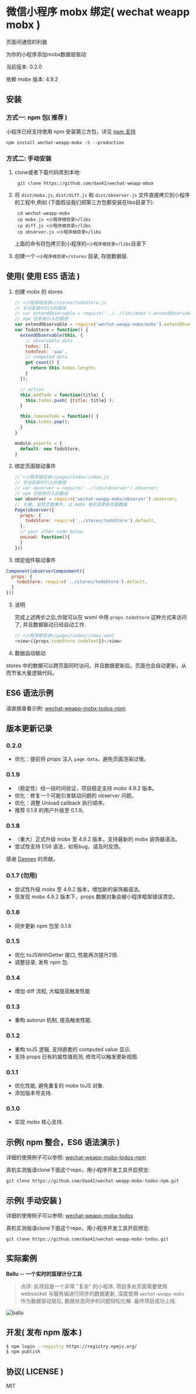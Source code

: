 
微信小程序 mobx 绑定( wechat weapp mobx )
==============

页面间通信的利器

为你的小程序添加mobx数据层驱动

当前版本: 0.2.0

依赖 mobx 版本: 4.9.2

## 安装

### 方式一: npm 包( 推荐 )

小程序已经支持使用 npm 安装第三方包，详见 [npm 支持](https://developers.weixin.qq.com/miniprogram/dev/devtools/npm.html?search-key=npm)

```shell
npm install wechat-weapp-mobx -S --production
```

### 方式二: 手动安装

1. clone或者下载代码库到本地:

   ```shell
    git clone https://github.com/dao42/wechat-weapp-mbox
   ```
2. 将 `dist/mobx.js`, `dist/diff.js` 和 `dist/observer.js` 文件直接拷贝到小程序的工程中,例如 (下面假设我们把第三方包都安装在libs目录下):

   ```shell
    cd wechat-weapp-mobx
    cp mobx.js <小程序根目录>/libs
    cp diff.js <小程序根目录>/libs
    cp observer.js <小程序根目录>/libs
   ```

    上面的命令将包拷贝到小程序的`<小程序根目录>/libs`目录下

3. 创建一个 `<小程序根目录>/stores` 目录, 存放数据层.

## 使用( 使用 ES5 语法 )
1. 创建 mobx 的 stores

    ```js
    // <小程序根目录>/stores/todoStore.js
    // 手动安装时引入的路径
    // var extendObservable = require('../../libs/mobx').extendObservable;
    // npm 包安装引入的路径
    var extendObservable = require('wechat-weapp-mobx/mobx').extendObservable;
    var TodoStore = function() {
      extendObservable(this, {
        // observable data
        todos: [],
        todoText: 'aaa',
        // computed data
        get count() {
          return this.todos.length;
        }
      });

      // action
      this.addTodo = function(title) {
        this.todos.push( {title: title} );
      }

      this.removeTodo = function() {
        this.todos.pop();
      }
    }

    module.exports = {
      default: new TodoStore,
    }
    ```

2. 绑定页面联动事件

    ```js
    // <小程序根目录>/pages/index/index.js
    // 手动安装时引入的路径
    // var observer = require('../libs/observer').observer;
    // npm 包安装引入的路径
    var observer = require('wechat-weapp-mobx/observer').observer;
    // 关键, 监控页面事件, 让 mobx 有机会更新页面数据
    Page(observer({
      props: {
        todoStore: require('../stores/todoStore').default,
      },
      // your other code below
      onLoad: function(){
      }
    }))
    ```

3. 绑定组件联动事件

```js
Component(observerComponment({
  props: {
    todoStore: require('../stores/todoStore').default,
  }  
}))
```

3. 说明

    完成上述两步之后,你就可以在 wxml 中用 `props.todoStore` 这种方式来访问了, 并且数据联动已经自动工作.

    ```js
    // <小程序根目录>/pages/index/index.wxml
    <view>{{props.todoStore.todoText}}</view>
    ```

4. 数据自动联动

stores 中的数据可以跨页面同时访问，并且数据更新后，页面也会自动更新。从而节省大量逻辑代码。

## ES6 语法示例

请直接查看示例: [wechat-weapp-mobx-todos-npm](https://github.com/dao42/wechat-weapp-mobx-todos-npm)

## 版本更新记录

### 0.2.0

* 优化：提前将 props 注入 `page.data`，避免页面渲染过慢。

### 0.1.9

* （稳定性）经一段时间验证，项目稳定支持 mobx 4.9.2 版本。
* 优化：修复一个可能引发联动问题的 observer 问题。
* 优化：调整 Unload callback 执行顺序。
* 推荐 0.1.8 的用户升级至 0.1.9。

### 0.1.8

* （重大）正式升级 mobx 至 4.9.2 版本，支持最新的 mobx 装饰器语法。
* 尝试性支持 ES6 语法，如有bug，请及时反馈。

感谢 [Danney](https://github.com/dannnney) 的贡献。

### 0.1.7 (勿用)

* 尝试性升级 mobx 至 4.9.2 版本，增加新的装饰器语法。
* 但发现 mobx 4.9.2 版本下，props 数据对象会被小程序框架错误清空。

### 0.1.6

* 同步更新 npm 包至 0.1.6

### 0.1.5

* 优化 toJSWithGetter 接口, 性能再次提升2倍.
* 调整目录, 发布 npm 包.

### 0.1.4

* 增加 diff 流程, 大幅提高触发性能

### 0.1.3

* 重构 autorun 机制, 提高触发性能.

### 0.1.2

* 重构 toJS 逻辑, 支持嵌套的 computed value 显示.
* 支持 props 已有的属性值观测, 修改可以触发更新视图.

### 0.1.1

* 优化性能, 避免重复的 mobx toJS 对象.
* 添加版本号支持.

### 0.1.0

* 实现 mobx 核心支持.

## 示例( npm 整合，ES6 语法演示 )

详细的使用例子可以参照: [wechat-weapp-mobx-todos-npm](https://github.com/dao42/wechat-weapp-mobx-todos-npm)

真机实测版请clone下面这个repo，用小程序开发工具开启预览:

```
git clone https://github.com/dao42/wechat-weapp-mobx-todos-npm.git
```

## 示例( 手动安装 )

详细的使用例子可以参照: [wechat-weapp-mobx-todos](https://github.com/dao42/wechat-weapp-mobx-todos)

真机实测版请clone下面这个repo，用小程序开发工具开启预览:

```
git clone https://github.com/dao42/wechat-weapp-mobx-todos.git
```

## 实际案例

**Ballu -- 一个实时的篮球计分工具**

> 点评: 此项目是一个非常 "复杂" 的小程序, 项目多处页面需要使用 websocket 与服务端进行同步的数据更新, 深度使用 `wechat-weapp-mobx` 作为数据驱动层后, 数据状态同步的问题轻松化解. 最终项目成功上线.

![ballu](img/ballu.png)

## 开发( 发布 npm 版本 )

```bash
$ npm login --registry https://registry.npmjs.org/
$ npm publish
```

## 协议( LICENSE )

MIT
